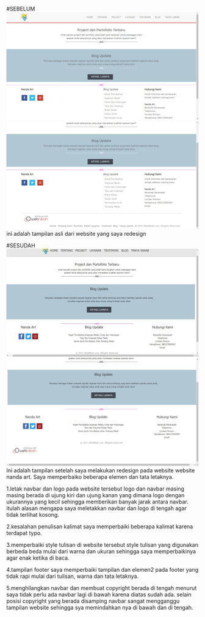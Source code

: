 #SEBELUM
![Before1](https://github.com/Mawar077/Website-Nanda-Art/blob/main/IMG-20240514-WA0014.jpg)
![Before2](https://github.com/Mawar077/Website-Nanda-Art/blob/main/IMG-20240514-WA0013.jpg)
ini adalah tampilan asli dari website yang saya redesign


#SESUDAH
![After1](https://github.com/Mawar077/Website-Nanda-Art/blob/main/IMG-20240514-WA0016.jpg)
![After2](https://github.com/Mawar077/Website-Nanda-Art/blob/main/IMG-20240514-WA0015.jpg)
Ini adalah tampilan setelah saya melakukan redesign pada website website nanda art. Saya memperbaiko beberapa elemen dan tata letaknya. 

1.letak navbar dan logo
pada website tersebut logo dan navbar masing masing berada di ujung kiri dan ujung kanan yang dimana logo dengan ukurannya yang kecil sehingga memberikan banyak jarak antara navbar. itulah alasan mengapa saya meletakkan navbar dan logo di tengah agar tidak terlihat kosong. 

2.kesalahan penulisan kalimat
saya memperbaiki beberapa kalimat karena terdapat typo. 

3.memperbaiki style tulisan
di website tersebut style tulisan yang digunakan berbeda beda mulai dari warna dan ukuran sehingga saya memperbaikinya agar enak ketika di baca. 

4.tampilan footer
saya memperbaiki tampilan dan elemen2 pada footer yang tidak rapi mulai dari tulisan, warna dan tata letaknya. 

5.menghilangkan navbar dan membuat copyright berada di tengah
menurut saya tidak perlu ada navbar lagi di bawah karena diatas sudah ada. selain posisi copyright yang berada disamping navbar sangat mengganggu tampilan website sehingga sya memindahkan nya di bawah dan di tengah. 
